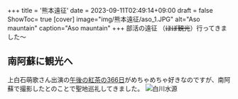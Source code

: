 +++
title = '熊本遠征'
date = 2023-09-11T02:49:14+09:00
draft = false
ShowToc= true
[cover]
image="img/熊本遠征/aso_1.JPG"
alt="Aso mauntain"
caption="Aso mauntain"
+++
部活の遠征 （~~ほぼ観光~~）行ってきました～
 ## 南阿蘇に観光へ
 上白石萌歌さん出演の[午後の紅茶の366日](https://www.youtube.com/watch?v=HIB8RBhPkBA)がめちゃめちゃ好きなのですが、南阿蘇で撮影したとのことで聖地巡礼してきました。
 ![白川水源](https://github.com/nematatu/nematatu.github.io/img/sirakawasuigen.jpg)